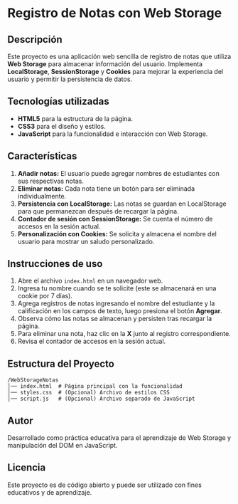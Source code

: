 # Registro de Notas con Web Storage

## Descripción
Este proyecto es una aplicación web sencilla de registro de notas que utiliza **Web Storage** para almacenar información del usuario. Implementa **LocalStorage**, **SessionStorage** y **Cookies** para mejorar la experiencia del usuario y permitir la persistencia de datos.

## Tecnologías utilizadas
- **HTML5** para la estructura de la página.
- **CSS3** para el diseño y estilos.
- **JavaScript** para la funcionalidad e interacción con Web Storage.

## Características
1. **Añadir notas:** El usuario puede agregar nombres de estudiantes con sus respectivas notas.
2. **Eliminar notas:** Cada nota tiene un botón para ser eliminada individualmente.
3. **Persistencia con LocalStorage:** Las notas se guardan en LocalStorage para que permanezcan después de recargar la página.
4. **Contador de sesión con SessionStorage:** Se cuenta el número de accesos en la sesión actual.
5. **Personalización con Cookies:** Se solicita y almacena el nombre del usuario para mostrar un saludo personalizado.

## Instrucciones de uso
1. Abre el archivo `index.html` en un navegador web.
2. Ingresa tu nombre cuando se te solicite (este se almacenará en una cookie por 7 días).
3. Agrega registros de notas ingresando el nombre del estudiante y la calificación en los campos de texto, luego presiona el botón **Agregar**.
4. Observa cómo las notas se almacenan y persisten tras recargar la página.
5. Para eliminar una nota, haz clic en la **X** junto al registro correspondiente.
6. Revisa el contador de accesos en la sesión actual.

## Estructura del Proyecto
```
/WebStorageNotas
│── index.html  # Página principal con la funcionalidad
│── styles.css  # (Opcional) Archivo de estilos CSS
│── script.js   # (Opcional) Archivo separado de JavaScript
```

## Autor
Desarrollado como práctica educativa para el aprendizaje de Web Storage y manipulación del DOM en JavaScript.

## Licencia
Este proyecto es de código abierto y puede ser utilizado con fines educativos y de aprendizaje.